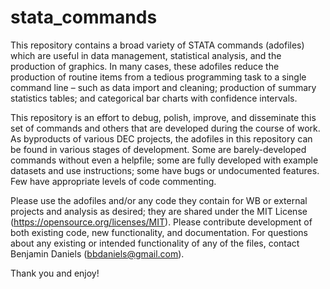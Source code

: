 # stata_commands

This repository contains a broad variety of STATA commands (adofiles) which are useful in data management, statistical analysis, and the production of graphics. In many cases, these adofiles reduce the production of routine items from a tedious programming task to a single command line – such as data import and cleaning; production of summary statistics tables; and categorical bar charts with confidence intervals.

This repository is an effort to debug, polish, improve, and disseminate this set of commands and others that are developed during the course of work. As byproducts of various DEC projects, the adofiles in this repository can be found in various stages of development. Some are barely-developed commands without even a helpfile; some are fully developed with example datasets and use instructions; some have bugs or undocumented features. Few have appropriate levels of code commenting.

Please use the adofiles and/or any code they contain for WB or external projects and analysis as desired; they are shared under the MIT License (https://opensource.org/licenses/MIT). Please contribute development of both existing code, new functionality, and documentation. For questions about any existing or intended functionality of any of the files, contact Benjamin Daniels (bbdaniels@gmail.com).

Thank you and enjoy!
